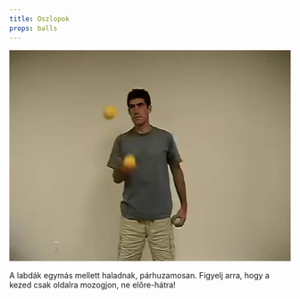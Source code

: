 ```yaml
---
title: Oszlopok
props: balls
---
```


![Oszlopok](site/videos/poster/twoinonecolumns.jpg)

A labdák egymás mellett haladnak, párhuzamosan.   Figyelj arra, hogy a kezed csak oldalra mozogjon, ne előre-hátra!


